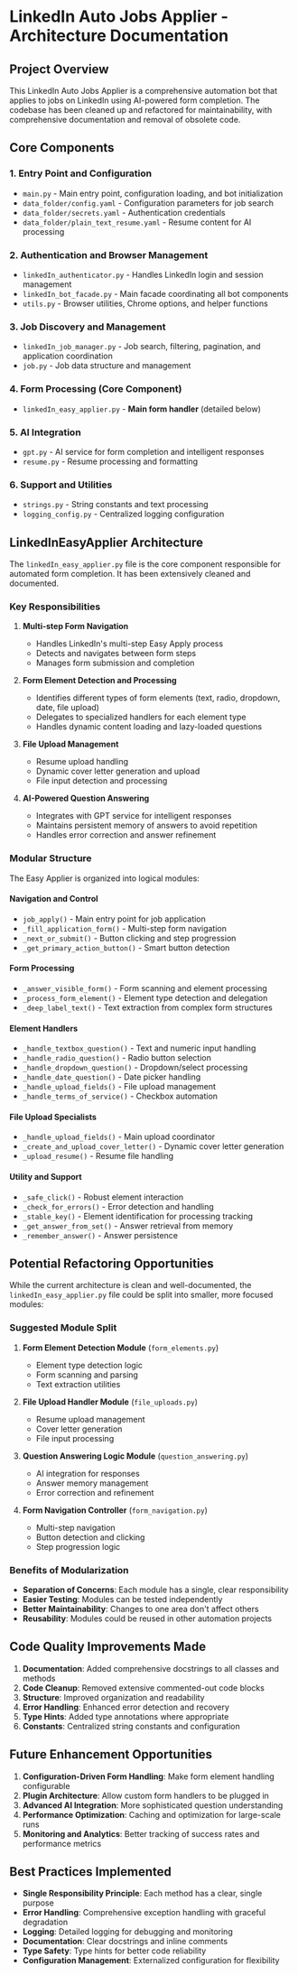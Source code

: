 # LinkedIn Auto Jobs Applier - Architecture Documentation

## Project Overview

This LinkedIn Auto Jobs Applier is a comprehensive automation bot that applies to jobs on LinkedIn using AI-powered form completion. The codebase has been cleaned up and refactored for maintainability, with comprehensive documentation and removal of obsolete code.

## Core Components

### 1. Entry Point and Configuration
- `main.py` - Main entry point, configuration loading, and bot initialization
- `data_folder/config.yaml` - Configuration parameters for job search
- `data_folder/secrets.yaml` - Authentication credentials
- `data_folder/plain_text_resume.yaml` - Resume content for AI processing

### 2. Authentication and Browser Management
- `linkedIn_authenticator.py` - Handles LinkedIn login and session management
- `linkedIn_bot_facade.py` - Main facade coordinating all bot components
- `utils.py` - Browser utilities, Chrome options, and helper functions

### 3. Job Discovery and Management
- `linkedIn_job_manager.py` - Job search, filtering, pagination, and application coordination
- `job.py` - Job data structure and management

### 4. Form Processing (Core Component)
- `linkedIn_easy_applier.py` - **Main form handler** (detailed below)

### 5. AI Integration
- `gpt.py` - AI service for form completion and intelligent responses
- `resume.py` - Resume processing and formatting

### 6. Support and Utilities
- `strings.py` - String constants and text processing
- `logging_config.py` - Centralized logging configuration

## LinkedInEasyApplier Architecture

The `linkedIn_easy_applier.py` file is the core component responsible for automated form completion. It has been extensively cleaned and documented.

### Key Responsibilities

1. **Multi-step Form Navigation**
   - Handles LinkedIn's multi-step Easy Apply process
   - Detects and navigates between form steps
   - Manages form submission and completion

2. **Form Element Detection and Processing**
   - Identifies different types of form elements (text, radio, dropdown, date, file upload)
   - Delegates to specialized handlers for each element type
   - Handles dynamic content loading and lazy-loaded questions

3. **File Upload Management**
   - Resume upload handling
   - Dynamic cover letter generation and upload
   - File input detection and processing

4. **AI-Powered Question Answering**
   - Integrates with GPT service for intelligent responses
   - Maintains persistent memory of answers to avoid repetition
   - Handles error correction and answer refinement

### Modular Structure

The Easy Applier is organized into logical modules:

#### Navigation and Control
- `job_apply()` - Main entry point for job application
- `_fill_application_form()` - Multi-step form navigation
- `_next_or_submit()` - Button clicking and step progression
- `_get_primary_action_button()` - Smart button detection

#### Form Processing
- `_answer_visible_form()` - Form scanning and element processing
- `_process_form_element()` - Element type detection and delegation
- `_deep_label_text()` - Text extraction from complex form structures

#### Element Handlers
- `_handle_textbox_question()` - Text and numeric input handling
- `_handle_radio_question()` - Radio button selection
- `_handle_dropdown_question()` - Dropdown/select processing
- `_handle_date_question()` - Date picker handling
- `_handle_upload_fields()` - File upload management
- `_handle_terms_of_service()` - Checkbox automation

#### File Upload Specialists
- `_handle_upload_fields()` - Main upload coordinator
- `_create_and_upload_cover_letter()` - Dynamic cover letter generation
- `_upload_resume()` - Resume file handling

#### Utility and Support
- `_safe_click()` - Robust element interaction
- `_check_for_errors()` - Error detection and handling
- `_stable_key()` - Element identification for processing tracking
- `_get_answer_from_set()` - Answer retrieval from memory
- `_remember_answer()` - Answer persistence

## Potential Refactoring Opportunities

While the current architecture is clean and well-documented, the `linkedIn_easy_applier.py` file could be split into smaller, more focused modules:

### Suggested Module Split

1. **Form Element Detection Module** (`form_elements.py`)
   - Element type detection logic
   - Form scanning and parsing
   - Text extraction utilities

2. **File Upload Handler Module** (`file_uploads.py`)
   - Resume upload management
   - Cover letter generation
   - File input processing

3. **Question Answering Logic Module** (`question_answering.py`)
   - AI integration for responses
   - Answer memory management
   - Error correction and refinement

4. **Form Navigation Controller** (`form_navigation.py`)
   - Multi-step navigation
   - Button detection and clicking
   - Step progression logic

### Benefits of Modularization
- **Separation of Concerns**: Each module has a single, clear responsibility
- **Easier Testing**: Modules can be tested independently
- **Better Maintainability**: Changes to one area don't affect others
- **Reusability**: Modules could be reused in other automation projects

## Code Quality Improvements Made

1. **Documentation**: Added comprehensive docstrings to all classes and methods
2. **Code Cleanup**: Removed extensive commented-out code blocks
3. **Structure**: Improved organization and readability
4. **Error Handling**: Enhanced error detection and recovery
5. **Type Hints**: Added type annotations where appropriate
6. **Constants**: Centralized string constants and configuration

## Future Enhancement Opportunities

1. **Configuration-Driven Form Handling**: Make form element handling configurable
2. **Plugin Architecture**: Allow custom form handlers to be plugged in
3. **Advanced AI Integration**: More sophisticated question understanding
4. **Performance Optimization**: Caching and optimization for large-scale runs
5. **Monitoring and Analytics**: Better tracking of success rates and performance metrics

## Best Practices Implemented

- **Single Responsibility Principle**: Each method has a clear, single purpose
- **Error Handling**: Comprehensive exception handling with graceful degradation
- **Logging**: Detailed logging for debugging and monitoring
- **Documentation**: Clear docstrings and inline comments
- **Type Safety**: Type hints for better code reliability
- **Configuration Management**: Externalized configuration for flexibility
